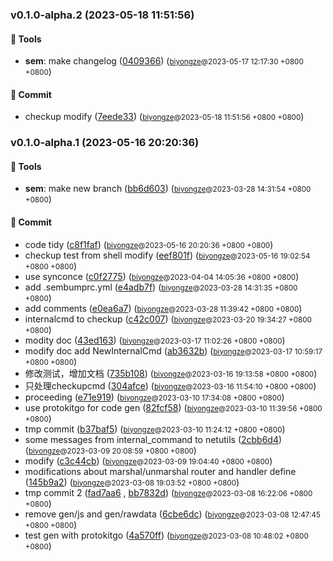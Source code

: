 ### v0.1.0-alpha.2 (2023-05-18 11:51:56)

#### 🤖  Tools
  * **sem**: make changelog ([0409366](https://github.com/sandwich-go/logbus/commit/04093669575dd35ea48f66477b2eeb5c3098a121)) (<small>[biyongze](yongze.bi@centurygame.com)@2023-05-17 12:17:30 &#43;0800 &#43;0800</small>)

#### 💪  Commit
  * checkup modify ([7eede33](https://github.com/sandwich-go/logbus/commit/7eede3331d3fb51dcfeb8c8a6c7b41b8f821b907)) (<small>[biyongze](yongze.bi@centurygame.com)@2023-05-18 11:51:56 &#43;0800 &#43;0800</small>)

### v0.1.0-alpha.1 (2023-05-16 20:20:36)

#### 🤖  Tools
  * **sem**: make new branch ([bb6d603](https://github.com/sandwich-go/logbus/commit/bb6d6034e037ab6195b9bda45b2b9a52944a1743)) (<small>[biyongze](yongze.bi@centurygame.com)@2023-03-28 14:31:54 &#43;0800 &#43;0800</small>)

#### 💪  Commit
  * code tidy ([c8f1faf](https://github.com/sandwich-go/logbus/commit/c8f1faf23940dbe1fcaab03cf5cac26445283f3c)) (<small>[biyongze](yongze.bi@centurygame.com)@2023-05-16 20:20:36 &#43;0800 &#43;0800</small>)
  * checkup test from shell modify ([eef801f](https://github.com/sandwich-go/logbus/commit/eef801f97c7eb9d966b4acf4c5abb2346cd4f80f)) (<small>[biyongze](yongze.bi@centurygame.com)@2023-05-16 19:02:54 &#43;0800 &#43;0800</small>)
  * use synconce ([c0f2775](https://github.com/sandwich-go/logbus/commit/c0f2775bd4014bce16053165bdfdb37997393e0c)) (<small>[biyongze](yongze.bi@centurygame.com)@2023-04-04 14:05:36 &#43;0800 &#43;0800</small>)
  * add .sembumprc.yml ([e4adb7f](https://github.com/sandwich-go/logbus/commit/e4adb7fa37b196a190439d548c8eb96d77f7971b)) (<small>[biyongze](yongze.bi@centurygame.com)@2023-03-28 14:31:35 &#43;0800 &#43;0800</small>)
  * add comments ([e0ea6a7](https://github.com/sandwich-go/logbus/commit/e0ea6a74aafd8c2df22f454c1e8f3a3887c79e31)) (<small>[biyongze](yongze.bi@centurygame.com)@2023-03-28 11:39:42 &#43;0800 &#43;0800</small>)
  * internalcmd to checkup ([c42c007](https://github.com/sandwich-go/logbus/commit/c42c007c28bdeb83eb4d893b19899095e2b878da)) (<small>[biyongze](yongze.bi@centurygame.com)@2023-03-20 19:34:27 &#43;0800 &#43;0800</small>)
  * modity doc ([43ed163](https://github.com/sandwich-go/logbus/commit/43ed1639e835f28acee47788c80816dd0cd62780)) (<small>[biyongze](yongze.bi@centurygame.com)@2023-03-17 11:02:26 &#43;0800 &#43;0800</small>)
  * modify doc add NewInternalCmd ([ab3632b](https://github.com/sandwich-go/logbus/commit/ab3632bcc6af1e0f2f3001229afc4197ba9e7610)) (<small>[biyongze](yongze.bi@centurygame.com)@2023-03-17 10:59:17 &#43;0800 &#43;0800</small>)
  * 修改测试，增加文档 ([735b108](https://github.com/sandwich-go/logbus/commit/735b1089693e9f3ccf0d9932ba05bef974343137)) (<small>[biyongze](yongze.bi@centurygame.com)@2023-03-16 19:13:58 &#43;0800 &#43;0800</small>)
  * 只处理checkupcmd ([304afce](https://github.com/sandwich-go/logbus/commit/304afce4b78ce66fa9e5c97bd894e0497f86b765)) (<small>[biyongze](yongze.bi@centurygame.com)@2023-03-16 11:54:10 &#43;0800 &#43;0800</small>)
  * proceeding ([e71e919](https://github.com/sandwich-go/logbus/commit/e71e9197f5add9d771f00cb1ab4740093f4ef366)) (<small>[biyongze](yongze.bi@centurygame.com)@2023-03-10 17:34:08 &#43;0800 &#43;0800</small>)
  * use protokitgo for code gen ([82fcf58](https://github.com/sandwich-go/logbus/commit/82fcf5813838e6cf79df46abb33ae78567264749)) (<small>[biyongze](yongze.bi@centurygame.com)@2023-03-10 11:39:56 &#43;0800 &#43;0800</small>)
  * tmp commit ([b37baf5](https://github.com/sandwich-go/logbus/commit/b37baf5a495039f1dc975e0123bc5d2fa4aeb426)) (<small>[biyongze](yongze.bi@centurygame.com)@2023-03-10 11:24:12 &#43;0800 &#43;0800</small>)
  * some messages from internal_command to netutils ([2cbb6d4](https://github.com/sandwich-go/logbus/commit/2cbb6d46b1a15b25ea2b2cc8bfc871c8a632fb54)) (<small>[biyongze](yongze.bi@centurygame.com)@2023-03-09 20:08:59 &#43;0800 &#43;0800</small>)
  * modify ([c3c44cb](https://github.com/sandwich-go/logbus/commit/c3c44cb8a32d9ae8fe2af2a553b9bdc7519631fc)) (<small>[biyongze](yongze.bi@centurygame.com)@2023-03-09 19:04:40 &#43;0800 &#43;0800</small>)
  * modifications about marshal/unmarshal router and handler define ([145b9a2](https://github.com/sandwich-go/logbus/commit/145b9a2785bf457e9ef7f5a83187876697283e23)) (<small>[biyongze](yongze.bi@centurygame.com)@2023-03-08 19:03:52 &#43;0800 &#43;0800</small>)
  * tmp commit 2 ([fad7aa6](https://github.com/sandwich-go/logbus/commit/fad7aa6ffbdeca44675ff1c1bc6cb815ffa9b359) , [bb7832d](https://github.com/sandwich-go/logbus/commit/bb7832d1b8cba27661ab7bb39502725826be9d9e)) (<small>[biyongze](yongze.bi@centurygame.com)@2023-03-08 16:22:06 &#43;0800 &#43;0800</small>)
  * remove gen/js and gen/rawdata ([6cbe6dc](https://github.com/sandwich-go/logbus/commit/6cbe6dc937b9157f3c2616f3dd8b4d145aec7dc3)) (<small>[biyongze](yongze.bi@centurygame.com)@2023-03-08 12:47:45 &#43;0800 &#43;0800</small>)
  * test gen with protokitgo ([4a570ff](https://github.com/sandwich-go/logbus/commit/4a570fff9f4947e03660eb2e4a47d1dde67f9864)) (<small>[biyongze](yongze.bi@centurygame.com)@2023-03-08 10:48:02 &#43;0800 &#43;0800</small>)



